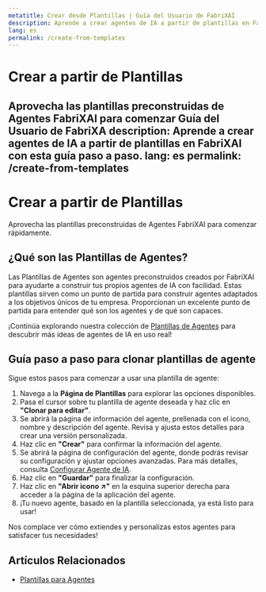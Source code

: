 ```yaml
---
metatitle: Crear desde Plantillas | Guía del Usuario de FabriXAI
description: Aprende a crear agentes de IA a partir de plantillas en FabriXAI con esta guía paso a paso.
lang: es
permalink: /create-from-templates
---
```


# Crear a partir de Plantillas

Aprovecha las plantillas preconstruidas de Agentes FabriXAI para comenzar Guía del Usuario de FabriXA
description: Aprende a crear agentes de IA a partir de plantillas en FabriXAI con esta guía paso a paso.
lang: es
permalink: /create-from-templates
---

# Crear a partir de Plantillas

Aprovecha las plantillas preconstruidas de Agentes FabriXAI para comenzar rápidamente.

## ¿Qué son las Plantillas de Agentes?

Las Plantillas de Agentes son agentes preconstruidos creados por FabriXAI para ayudarte a construir tus propios agentes de IA con facilidad. Estas plantillas sirven como un punto de partida para construir agentes adaptados a los objetivos únicos de tu empresa. Proporcionan un excelente punto de partida para entender qué son los agentes y de qué son capaces.

¡Continúa explorando nuestra colección de [Plantillas de Agentes](/en-us/agent-templates/) para descubrir más ideas de agentes de IA en uso real!

## Guía paso a paso para clonar plantillas de agente

Sigue estos pasos para comenzar a usar una plantilla de agente:

1. Navega a la **Página de Plantillas** para explorar las opciones disponibles.
2. Pasa el cursor sobre tu plantilla de agente deseada y haz clic en **"Clonar para editar"**.
3. Se abrirá la página de información del agente, prellenada con el icono, nombre y descripción del agente. Revisa y ajusta estos detalles para crear una versión personalizada.
4. Haz clic en **"Crear"** para confirmar la información del agente.
5. Se abrirá la página de configuración del agente, donde podrás revisar su configuración y ajustar opciones avanzadas. Para más detalles, consulta [Configurar Agente de IA](/en-us/configure-ai-agent/).
6. Haz clic en **"Guardar"** para finalizar la configuración.
7. Haz clic en **"Abrir icono ↗"** en la esquina superior derecha para acceder a la página de la aplicación del agente.
8. ¡Tu nuevo agente, basado en la plantilla seleccionada, ya está listo para usar!

Nos complace ver cómo extiendes y personalizas estos agentes para satisfacer tus necesidades!

## Artículos Relacionados
- [Plantillas para Agentes](/en-us/agent-templates/)
